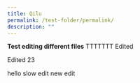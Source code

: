 ```yaml
---
title: Qilu
permalink: /test-folder/permalink/
description: ""
---
```

**Test editing different files**
TTTTTTT
Edited

Edited 23

hello
slow edit
new edit